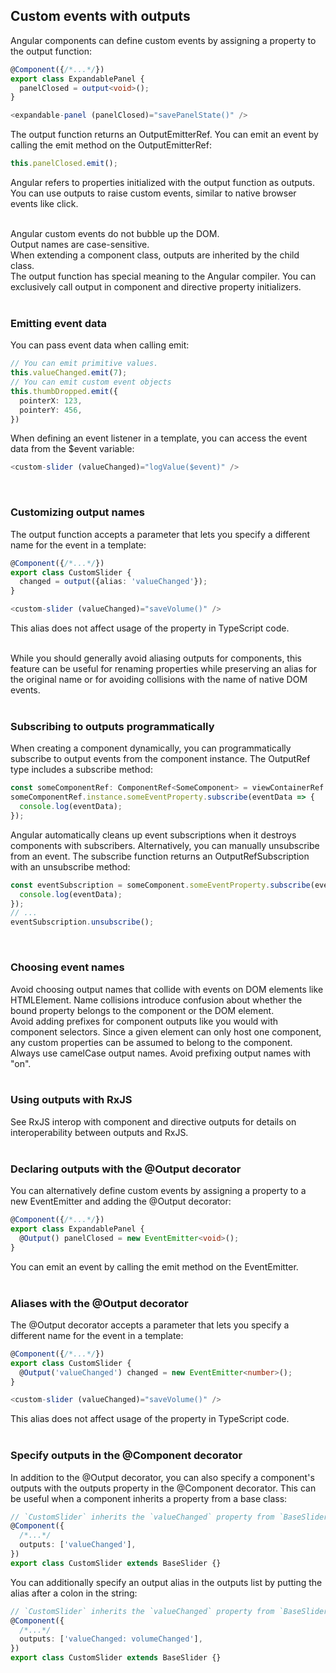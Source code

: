 ## Custom events with outputs  
Angular components can define custom events by assigning a property to the output function:  
```typescript
@Component({/*...*/})
export class ExpandablePanel {
  panelClosed = output<void>();
}
```  
```typescript
<expandable-panel (panelClosed)="savePanelState()" />
```  
The output function returns an OutputEmitterRef. You can emit an event by calling the emit method on the OutputEmitterRef:  
```typescript
this.panelClosed.emit();
```  
Angular refers to properties initialized with the output function as outputs. You can use outputs to raise custom events, similar to native browser events like click.  
<br>

Angular custom events do not bubble up the DOM.  
Output names are case-sensitive.  
When extending a component class, outputs are inherited by the child class.  
The output function has special meaning to the Angular compiler. You can exclusively call output in component and directive property initializers.  
<br>

### Emitting event data  
You can pass event data when calling emit:  
```typescript
// You can emit primitive values.
this.valueChanged.emit(7);
// You can emit custom event objects
this.thumbDropped.emit({
  pointerX: 123,
  pointerY: 456,
})
```  
When defining an event listener in a template, you can access the event data from the $event variable:  
```typescript
<custom-slider (valueChanged)="logValue($event)" />
```  
<br>

### Customizing output names  
The output function accepts a parameter that lets you specify a different name for the event in a template:
```typescript
@Component({/*...*/})
export class CustomSlider {
  changed = output({alias: 'valueChanged'});
}
```  
```typescript
<custom-slider (valueChanged)="saveVolume()" />
```  
This alias does not affect usage of the property in TypeScript code.  
<br>

While you should generally avoid aliasing outputs for components, this feature can be useful for renaming properties while preserving an alias for the original name or for avoiding collisions with the name of native DOM events.  
<br>

### Subscribing to outputs programmatically  
When creating a component dynamically, you can programmatically subscribe to output events from the component instance. The OutputRef type includes a subscribe method:  
```typescript
const someComponentRef: ComponentRef<SomeComponent> = viewContainerRef.createComponent(/*...*/);
someComponentRef.instance.someEventProperty.subscribe(eventData => {
  console.log(eventData);
});
```  
Angular automatically cleans up event subscriptions when it destroys components with subscribers. Alternatively, you can manually unsubscribe from an event. The subscribe function returns an OutputRefSubscription with an unsubscribe method:  
```typescript
const eventSubscription = someComponent.someEventProperty.subscribe(eventData => {
  console.log(eventData);
});
// ...
eventSubscription.unsubscribe();
```  
<br>

### Choosing event names  
Avoid choosing output names that collide with events on DOM elements like HTMLElement. Name collisions introduce confusion about whether the bound property belongs to the component or the DOM element.  
Avoid adding prefixes for component outputs like you would with component selectors. Since a given element can only host one component, any custom properties can be assumed to belong to the component.  
Always use camelCase output names. Avoid prefixing output names with "on".  
<br>

### Using outputs with RxJS
See RxJS interop with component and directive outputs for details on interoperability between outputs and RxJS.  
<br>

### Declaring outputs with the @Output decorator  
You can alternatively define custom events by assigning a property to a new EventEmitter and adding the @Output decorator:  
```typescript
@Component({/*...*/})
export class ExpandablePanel {
  @Output() panelClosed = new EventEmitter<void>();
}
```  
You can emit an event by calling the emit method on the EventEmitter.  
<br>

### Aliases with the @Output decorator  
The @Output decorator accepts a parameter that lets you specify a different name for the event in a template:  
```typescript
@Component({/*...*/})
export class CustomSlider {
  @Output('valueChanged') changed = new EventEmitter<number>();
}
```  
```typescript
<custom-slider (valueChanged)="saveVolume()" />
```  
This alias does not affect usage of the property in TypeScript code.  
<br>

### Specify outputs in the @Component decorator  
In addition to the @Output decorator, you can also specify a component's outputs with the outputs property in the @Component decorator. This can be useful when a component inherits a property from a base class:  
```typescript
// `CustomSlider` inherits the `valueChanged` property from `BaseSlider`.
@Component({
  /*...*/
  outputs: ['valueChanged'],
})
export class CustomSlider extends BaseSlider {}
```  
You can additionally specify an output alias in the outputs list by putting the alias after a colon in the string:  
```typescript
// `CustomSlider` inherits the `valueChanged` property from `BaseSlider`.
@Component({
  /*...*/
  outputs: ['valueChanged: volumeChanged'],
})
export class CustomSlider extends BaseSlider {}
```  
